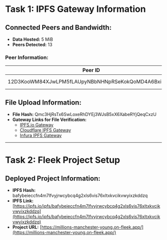 # Task 1: IPFS Gateway Information

## Connected Peers and Bandwidth:
- **Data Hosted:** 5 MiB
- **Peers Detected:** 13

### Peer Information:
| **Peer ID**                                         | **Agent**                 |
|-----------------------------------------------------|---------------------------|
| 12D3KooWM84XJwLPM5fLAUpyNBbNHNpRSeKokQoMD4A6BxiMjfSs | kubov0.29.0 3f0947b/docker |

## File Upload Information:
- **File Hash:** Qmc3HjRsTx6SwLoxeRhDYEj3WJsB5xX6XabeRYjQeqCxzU
- **Gateway Links for File Verification:**
    - [IPFS.io Gateway](https://ipfs.io/ipfs/Qmc3HjRsTx6SwLoxeRhDYEj3WJsB5xX6XabeRYjQeqCxzU)
    - [Cloudflare IPFS Gateway](https://cloudflare-ipfs.com/ipfs/Qmc3HjRsTx6SwLoxeRhDYEj3WJsB5xX6XabeRYjQeqCxzU)
    - [Infura IPFS Gateway](https://ipfs.infura.io/ipfs/Qmc3HjRsTx6SwLoxeRhDYEj3WJsB5xX6XabeRYjQeqCxzU)

---

# Task 2: Fleek Project Setup

## Deployed Project Information:
- **IPFS Hash:** bafybeieccfn4m7lfvyjrwcybcq4g2xls6vis76xltxkvcikvwyixzkddzq
- **IPFS Link:** [https://ipfs.io/ipfs/bafybeieccfn4m7lfvyjrwcybcq4g2xls6vis76xltxkvcikvwyixzkddzq](https://ipfs.io/ipfs/bafybeieccfn4m7lfvyjrwcybcq4g2xls6vis76xltxkvcikvwyixzkddzq)
- **Project URL:** [https://millions-manchester-young.on-fleek.app/](https://millions-manchester-young.on-fleek.app/)
